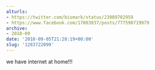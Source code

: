 ```yaml
---
alturls:
- https://twitter.com/bismark/status/23089702959
- https://www.facebook.com/17803937/posts/777590719979
archive:
- 2010-09
date: '2010-09-05T21:28:19+00:00'
slug: '1283722099'
---
```


we have internet at home!!!

